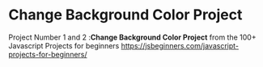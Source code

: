 # **Change Background Color Project**
 Project Number 1 and 2 :**Change Background Color Project** from the 100+ Javascript Projects for beginners 
 https://jsbeginners.com/javascript-projects-for-beginners/
